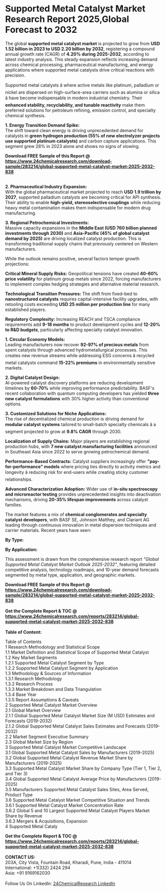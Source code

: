 <h1>Supported Metal Catalyst Market Research Report 2025,Global Forecast to 2032</h1><p>The global <strong>supported metal catalyst market</strong> is projected to grow from <strong>USD 1.52 billion in 2023 to USD 2.20 billion by 2032</strong>, registering a compound annual growth rate (CAGR) of <strong>4.20% during 2025-2032</strong>, according to latest industry analysis. This steady expansion reflects increasing demand across chemical processing, pharmaceutical manufacturing, and energy applications where supported metal catalysts drive critical reactions with precision.</p><p>Supported metal catalysts â where active metals like platinum, palladium or nickel are dispersed on high-surface-area carriers such as alumina or silica â have become indispensable in modern industrial chemistry. Their <strong>enhanced stability, recyclability, and tunable reactivity</strong> make them preferred solutions for petroleum refining, emission control, and specialty chemical synthesis.</p><p><strong>1. Energy Transition Demand Spike:</strong><br>
The shift toward clean energy is driving unprecedented demand for catalysts in <strong>green hydrogen production (55% of new electrolyzer projects use supported platinum catalysts)</strong> and carbon capture applications. This segment grew 28% in 2023 alone and shows no signs of slowing.</p><div><b>Download FREE Sample of this Report @ 
            <a href="https://www.24chemicalresearch.com/download-sample/283214/global-supported-metal-catalyst-market-2025-2032-838">
            https://www.24chemicalresearch.com/download-sample/283214/global-supported-metal-catalyst-market-2025-2032-838</a></b></div><br><p><strong>2. Pharmaceutical Industry Expansion:</strong><br>
With the global pharmaceutical market projected to reach <strong>USD 1.9 trillion by 2027</strong>, supported palladium catalysts are becoming critical for API synthesis. Their ability to enable <strong>high-yield, stereoselective couplings</strong> while reducing heavy metal contamination makes them indispensable for modern drug manufacturing.</p><p><strong>3. Regional Petrochemical Investments:</strong><br>
Massive capacity expansions in the <strong>Middle East (USD 760 billion planned investments through 2030)</strong> and <strong>Asia-Pacific (45% of global catalyst demand by 2025)</strong> are driving localized catalyst production. This is transforming traditional supply chains that previously centered on Western manufacturers.</p><p>While the outlook remains positive, several factors temper growth projections:</p><p><strong>Critical Mineral Supply Risks:</strong> Geopolitical tensions have created <strong>40-60% price volatility</strong> for platinum group metals since 2022, forcing manufacturers to implement complex hedging strategies and alternative material research.</p><p><strong>Technological Transition Pressures:</strong> The shift from fixed-bed to <strong>nanostructured catalysts</strong> requires capital-intensive facility upgrades, with retooling costs exceeding <strong>USD 25 million per production line</strong> for many established players.</p><p><strong>Regulatory Complexity:</strong> Increasing REACH and TSCA compliance requirements add <strong>9-18 months</strong> to product development cycles and <strong>12-20% to R&amp;D budgets</strong>, particularly affecting specialty catalyst innovation.</p><p><strong>1. Circular Economy Models:</strong><br>
Leading manufacturers now recover <strong>92-97% of precious metals</strong> from spent catalysts through advanced hydrometallurgical processes. This creates new revenue streams while addressing ESG concerns â recycled metal catalysts command <strong>15-22% premiums</strong> in environmentally sensitive markets.</p><p><strong>2. Digital Catalyst Design:</strong><br>
AI-powered catalyst discovery platforms are reducing development timelines by <strong>60-70%</strong> while improving performance predictability. BASF's recent collaboration with quantum computing developers has yielded <strong>three new catalyst formulations</strong> with 30% higher activity than conventional options.</p><p><strong>3. Customized Solutions for Niche Applications:</strong><br>
The rise of decentralized chemical production is driving demand for <strong>modular catalyst systems</strong> tailored to small-batch specialty chemicals â a segment projected to grow at <strong>9.8% CAGR</strong> through 2030.</p><p><strong>Localization of Supply Chains:</strong> Major players are establishing regional production hubs, with <strong>7 new catalyst manufacturing facilities</strong> announced in Southeast Asia since 2022 to serve growing petrochemical demand.</p><p><strong>Performance-Based Contracts:</strong> Catalyst suppliers increasingly offer <strong>"pay-for-performance" models</strong> where pricing ties directly to activity metrics and longevity â reducing risk for end-users while creating sticky customer relationships.</p><p><strong>Advanced Characterization Adoption:</strong> Wider use of <strong>in-situ spectroscopy and microreactor testing</strong> provides unprecedented insights into deactivation mechanisms, driving <strong>20-35% lifespan improvements</strong> across catalyst families.</p><p>The market features a mix of <strong>chemical conglomerates and specialty catalyst developers</strong>, with BASF SE, Johnson Matthey, and Clariant AG leading through continuous innovation in metal dispersion techniques and carrier materials. Recent years have seen:</p><p><strong>By Type:</strong></p><p><strong>By Application:</strong></p><p>This assessment is drawn from the comprehensive research report <em>"Global Supported Metal Catalyst Market Outlook 2025-2032"</em>, featuring detailed competitive analysis, technology roadmaps, and 10-year demand forecasts segmented by metal type, application, and geographic markets.</p><div><b>Download FREE Sample of this Report @ 
            <a href="https://www.24chemicalresearch.com/download-sample/283214/global-supported-metal-catalyst-market-2025-2032-838">
            https://www.24chemicalresearch.com/download-sample/283214/global-supported-metal-catalyst-market-2025-2032-838</a></b></div><br><div><b>Get the Complete Report & TOC @ 
            <a href="https://www.24chemicalresearch.com/reports/283214/global-supported-metal-catalyst-market-2025-2032-838">
            https://www.24chemicalresearch.com/reports/283214/global-supported-metal-catalyst-market-2025-2032-838</a></b></div><br>
            <b>Table of Content:</b><p>Table of Contents<br />
1 Research Methodology and Statistical Scope<br />
1.1 Market Definition and Statistical Scope of Supported Metal Catalyst<br />
1.2 Key Market Segments<br />
1.2.1 Supported Metal Catalyst Segment by Type<br />
1.2.2 Supported Metal Catalyst Segment by Application<br />
1.3 Methodology & Sources of Information<br />
1.3.1 Research Methodology<br />
1.3.2 Research Process<br />
1.3.3 Market Breakdown and Data Triangulation<br />
1.3.4 Base Year<br />
1.3.5 Report Assumptions & Caveats<br />
2 Supported Metal Catalyst Market Overview<br />
2.1 Global Market Overview<br />
2.1.1 Global Supported Metal Catalyst Market Size (M USD) Estimates and Forecasts (2019-2032)<br />
2.1.2 Global Supported Metal Catalyst Sales Estimates and Forecasts (2019-2032)<br />
2.2 Market Segment Executive Summary<br />
2.3 Global Market Size by Region<br />
3 Supported Metal Catalyst Market Competitive Landscape<br />
3.1 Global Supported Metal Catalyst Sales by Manufacturers (2019-2025)<br />
3.2 Global Supported Metal Catalyst Revenue Market Share by Manufacturers (2019-2025)<br />
3.3 Supported Metal Catalyst Market Share by Company Type (Tier 1, Tier 2, and Tier 3)<br />
3.4 Global Supported Metal Catalyst Average Price by Manufacturers (2019-2025)<br />
3.5 Manufacturers Supported Metal Catalyst Sales Sites, Area Served, Product Type<br />
3.6 Supported Metal Catalyst Market Competitive Situation and Trends<br />
3.6.1 Supported Metal Catalyst Market Concentration Rate<br />
3.6.2 Global 5 and 10 Largest Supported Metal Catalyst Players Market Share by Revenue<br />
3.6.3 Mergers & Acquisitions, Expansion<br />
4 Supported Metal Cataly</p><div><b>Get the Complete Report & TOC @ 
            <a href="https://www.24chemicalresearch.com/reports/283214/global-supported-metal-catalyst-market-2025-2032-838">
            https://www.24chemicalresearch.com/reports/283214/global-supported-metal-catalyst-market-2025-2032-838</a></b></div><br><b>CONTACT US:</b><br>
            203A, City Vista, Fountain Road, Kharadi, Pune, India - 411014<br>
            International: +1(332) 2424 294<br>
            Asia: +91 9169162030 <br><br>
            Follow Us On LinkedIn: <a href="https://www.linkedin.com/company/24chemicalresearch/">24ChemicalResearch LinkedIn</a>